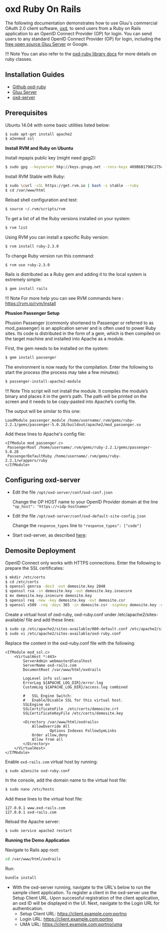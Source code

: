 # oxd Ruby On Rails

The following documentation demonstrates how to use Gluu's commercial OAuth 2.0 client software, [oxd](http://oxd.gluu.org), to send users from a Ruby on Rails application to an OpenID Connect Provider (OP) for login. You can send users to any standard OpenID Connect Provider (OP) for login, including the [free open source Gluu Server](http://gluu.org/gluu-server) or Google. 

!!! Note
    You can also refer to the [oxd-ruby library docs](../../languages//ruby/index.md) for more details on ruby classes.


## Installation Guides

- [Github oxd-ruby](https://github.com/GluuFederation/oxd-ruby)
- [Gluu Server](https://gluu.org/docs/ce/3.1.1/installation-guide/install/)
- [oxd-server](../../../install/index.md)


## Prerequisites

Ubuntu 14.04 with some basic utilities listed below:

```bash
$ sudo apt-get install apache2
$ a2enmod ssl
```


**Install RVM and Ruby on Ubuntu**

Install mpapis public key (might need gpg2):

```bash
$ sudo gpg --keyserver hkp://keys.gnupg.net --recv-keys 409B6B1796C275462A1703113804BB82D39DC0E3
```

Install RVM Stable with Ruby:

```bash
$ sudo \curl -sSL https://get.rvm.io | bash -s stable --ruby
$ cd /var/www/html
```

Reload shell configuration and test:
```bash
$ source ~/.rvm/scripts/rvm
```

To get a list of all the Ruby versions installed on your system:
```bash
$ rvm list
```

Using RVM you can install a specific Ruby version:
```bash
$ rvm install ruby-2.3.0
```

To change Ruby version run this command:
```bash
$ rvm use ruby-2.3.0
```

Rails is distributed as a Ruby gem and adding it to the local system is extremely simple:
```bash
$ gem install rails 
```

!!! Note
	For more help you can see RVM commands here : https://rvm.io/rvm/install

**Phusion Passenger Setup**

Phusion Passenger (commonly shortened to Passenger or referred to as mod_passenger) is an application server and is often used to power Ruby sites. Its code is distributed in the form of a gem, which is then compiled on the target machine and installed into Apache as a module.

First, the gem needs to be installed on the system:
```bash
$ gem install passenger
```

The environment is now ready for the compilation. Enter the following to start the process (the process may take a few minutes):
```bash
$ passenger-install-apache2-module
```

!!! Note 
	This script will not install the module. It compiles the module’s binary and places it in the gem’s path. The path will be printed on the screen and it needs to be copy-pasted into Apache’s config file. 

The output will be similar to this one:
```
LoadModule passenger_module /home/username/.rvm/gems/ruby-2.2.1/gems/passenger-5.0.28/buildout/apache2/mod_passenger.so
```

Add these lines to Apache's config file:
```
<IfModule mod_passenger.c>
 PassengerRoot /home/username/.rvm/gems/ruby-2.2.1/gems/passenger-5.0.28
 PassengerDefaultRuby /home/username/.rvm/gems/ruby-2.2.1/wrappers/ruby
</IfModule>
```


## Configuring oxd-server

- Edit the file `/opt/oxd-server/conf/oxd-conf.json` 

    Change the OP HOST name to your OpenID Provider domain at the line `"op_host": "https://<idp-hostname>"`

- Edit the file `/opt/oxd-server/conf/oxd-default-site-config.json`

    Change the `response_types` line to `"response_types": ["code"]`

- Start oxd-server, as described [here](../../../install/index.md):
<!--
- To start oxd-server, run the following command:

```bash
/etc/init.d/oxd-server start
```
-->


## Demosite Deployment

OpenID Connect only works with HTTPS connections. Enter the following to prepare the SSL certificates:

```bash
$ mkdir /etc/certs
$ cd /etc/certs
$ openssl genrsa -des3 -out demosite.key 2048
$ openssl rsa -in demosite.key -out demosite.key.insecure
$ mv demosite.key.insecure demosite.key
$ openssl req -new -key demosite.key -out demosite.csr
$ openssl x509 -req -days 365 -in demosite.csr -signkey demosite.key -out demosite.crt
```

Create a virtual host of oxd-ruby, oxd-ruby.conf under /etc/apache2/sites-available/ file and add these lines:

```bash
$ sudo cp /etc/apache2/sites-available/000-default.conf /etc/apache2/sites-available/oxd-ruby.conf
$ sudo vi /etc/apache2/sites-available/oxd-ruby.conf
```

Replace the content in the oxd-ruby.conf file with the following:

```
<IfModule mod_ssl.c>
	<VirtualHost *:443>
		ServerAdmin webmaster@localhost
		ServerName oxd-rails.com
		DocumentRoot /var/www/html/oxdrails

		LogLevel info ssl:warn
		ErrorLog ${APACHE_LOG_DIR}/error.log
		CustomLog ${APACHE_LOG_DIR}/access.log combined

		#   SSL Engine Switch:
		#   Enable/Disable SSL for this virtual host.
		SSLEngine on
		SSLCertificateFile	/etc/certs/demosite.crt
		SSLCertificateKeyFile /etc/certs/demosite.key

		<Directory /var/www/html/oxdrails>
			AllowOverride All
            		Options Indexes FollowSymLinks
			Order allow,deny
			Allow from all
		</Directory>
	</VirtualHost>
</IfModule>
```

Enable `oxd-rails.com` virtual host by running:
```bash
$ sudo a2ensite oxd-ruby.conf 
```

In the console, add the domain name to the virtual host file:
```bash
$ sudo nano /etc/hosts
```

Add these lines to the virtual host file:
```
127.0.0.1 www.oxd-rails.com
127.0.0.1 oxd-rails.com
```

Reload the Apache server:
```bash
$ sudo service apache2 restart
```

**Running the Demo Application**

Navigate to Rails app root:
```bash
cd /var/www/html/oxdrails
```

Run:
```bash
bundle install
```

- With the oxd-server running, navigate to the URL's below to run the sample client application. To register a client in the oxd-server use the Setup Client URL. Upon successful registration of the client application, an oxd ID will be displayed in the UI. Next, navigate to the Login URL for authentication.
    - Setup Client URL: https://client.example.com:portno
    - Login URL: https://client.example.com:portno
    - UMA URL: https://client.example.com:portno/uma

